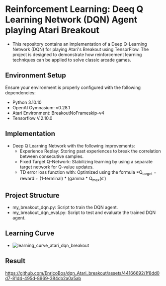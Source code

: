 # Reinforcement Learning: Deeq Q Learning Network (DQN) Agent playing Atari Breakout

* This repository contains an implementation of a Deep Q-Learning Network (DQN) for playing Atari's Breakout using TensorFlow. The project is designed to demonstrate how reinforcement learning techniques can be applied to solve classic arcade games.
  

## Environment Setup
Ensure your environment is properly configured with the following dependencies:
* Python 3.10.10 
* OpenAI Gymnasium: v0.28.1
* Atari Environment: BreakoutNoFrameskip-v4
* Tensorflow V.2.10.0

## Implementation
* Deep Q Learning Network with the following improvements:
	- Experience Replay: Storing past experiences to break the correlation between consecutive samples.
	- Fixed Target Q-Network: Stabilizing learning by using a separate target network for Q-value updates.
	- TD error loss function with: Optimized using the formula
		 *Q<sub>target</sub> = reward + (1-terminal) * (gamma * Q<sub>max</sub>(s’)


## Project Structure
* my_breakout_dqn.py: Script to train the DQN agent.
* my_breakout_dqn_eval.py: Script to test and evaluate the trained DQN agent.


## Learning Curve
* ![learning_curve_atari_dqn_breakout](https://github.com/EnricoBos/dqn_Atari_breakout/assets/44166692/47ed29aa-b58e-45f8-b7ad-f83f553d015c)

## Result
https://github.com/EnricoBos/dqn_Atari_breakout/assets/44166692/1f8dd0d7-81d4-495d-8969-384cb2a0a5ab
